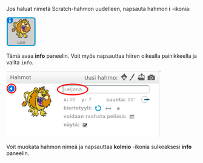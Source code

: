 Jos haluat nimetä Scratch-hahmon uudelleen, napsauta hahmon **i** -ikonia:

![kuvakaappaus](images/rename-info.png)

Tämä avaa **info** paneelin. Voit myös napsauttaa hiiren oikealla painikkeella ja valita `info`.

![kuvakaappaus](images/rename-change.png)

Voit muokata hahmon nimeä ja napsauttaa **kolmio** -ikonia sulkeaksesi **info** paneelin.